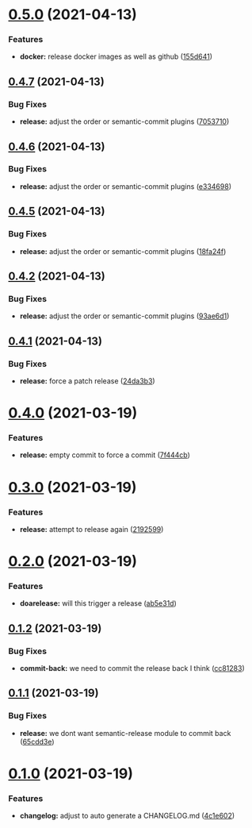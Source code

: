 # [0.5.0](https://github.com/hutchic/github_actions_playground/compare/0.4.7...0.5.0) (2021-04-13)


### Features

* **docker:** release docker images as well as github ([155d641](https://github.com/hutchic/github_actions_playground/commit/155d6414fde921eaa4859e92dfebc9753e213139))

## [0.4.7](https://github.com/hutchic/github_actions_playground/compare/0.4.6...0.4.7) (2021-04-13)


### Bug Fixes

* **release:** adjust the order or semantic-commit plugins ([7053710](https://github.com/hutchic/github_actions_playground/commit/7053710f460d19c690037a1c5c54138961143787))

## [0.4.6](https://github.com/hutchic/github_actions_playground/compare/0.4.5...0.4.6) (2021-04-13)


### Bug Fixes

* **release:** adjust the order or semantic-commit plugins ([e334698](https://github.com/hutchic/github_actions_playground/commit/e33469800881a626057e4833b20bfe52316175be))

## [0.4.5](https://github.com/hutchic/github_actions_playground/compare/0.4.4...0.4.5) (2021-04-13)


### Bug Fixes

* **release:** adjust the order or semantic-commit plugins ([18fa24f](https://github.com/hutchic/github_actions_playground/commit/18fa24fb83af4e62a1f6d2b9f68acc840ff7d240))

## [0.4.2](https://github.com/hutchic/github_actions_playground/compare/0.4.1...0.4.2) (2021-04-13)


### Bug Fixes

* **release:** adjust the order or semantic-commit plugins ([93ae6d1](https://github.com/hutchic/github_actions_playground/commit/93ae6d1efe072d71677b169ab8aa61d9552d9194))

## [0.4.1](https://github.com/hutchic/github_actions_playground/compare/0.4.0...0.4.1) (2021-04-13)


### Bug Fixes

* **release:** force a patch release ([24da3b3](https://github.com/hutchic/github_actions_playground/commit/24da3b393f19dc2d1dff3da664ec8792d9ab8a1e))

# [0.4.0](https://github.com/hutchic/github_actions_playground/compare/0.3.1...0.4.0) (2021-03-19)


### Features

* **release:** empty commit to force a commit ([7f444cb](https://github.com/hutchic/github_actions_playground/commit/7f444cb164d4be58f394becccad4791684916b3d))

# [0.3.0](https://github.com/hutchic/github_actions_playground/compare/0.2.0...0.3.0) (2021-03-19)


### Features

* **release:** attempt to release again ([2192599](https://github.com/hutchic/github_actions_playground/commit/2192599b90576caeec7989e98b772f178a44c8f4))

# [0.2.0](https://github.com/hutchic/github_actions_playground/compare/0.1.2...0.2.0) (2021-03-19)


### Features

* **doarelease:** will this trigger a release ([ab5e31d](https://github.com/hutchic/github_actions_playground/commit/ab5e31dd94e5e27e31af0c7fa240f8b9974cfbab))

## [0.1.2](https://github.com/hutchic/github_actions_playground/compare/0.1.1...0.1.2) (2021-03-19)


### Bug Fixes

* **commit-back:** we need to commit the release back I think ([cc81283](https://github.com/hutchic/github_actions_playground/commit/cc81283d5d1eea52e069fa1a97ebb3e8dd3f0b0e))

## [0.1.1](https://github.com/hutchic/github_actions_playground/compare/0.1.0...0.1.1) (2021-03-19)


### Bug Fixes

* **release:** we dont want semantic-release module to commit back ([65cdd3e](https://github.com/hutchic/github_actions_playground/commit/65cdd3eba904580547de5205c094495134eb178b))

# [0.1.0](https://github.com/hutchic/github_actions_playground/compare/0.0.28...0.1.0) (2021-03-19)


### Features

* **changelog:** adjust to auto generate a CHANGELOG.md ([4c1e602](https://github.com/hutchic/github_actions_playground/commit/4c1e6023864329ada9aaf6da23016582897fe3e9))
